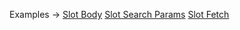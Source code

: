 <p class="ExampleLinks">Examples <span class="ExampleLinksTitleSeparator">-></span> <a href="../../examples/anyware/anyware_slot_slot-body__slot-body">Slot Body</a> <span class="ExampleLinksSeparator"></span> <a href="../../examples/anyware/anyware_slot_slot-body__slot-search-params">Slot Search Params</a> <span class="ExampleLinksSeparator"></span> <a href="../../examples/anyware/anyware_slot_slot-fetch__slot-fetch">Slot Fetch</a></p>
